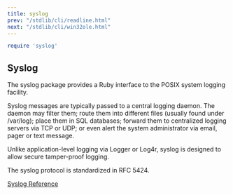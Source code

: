```yaml
---
title: syslog
prev: "/stdlib/cli/readline.html"
next: "/stdlib/cli/win32ole.html"
---
```



```ruby
require 'syslog'
```

## Syslog[](#syslog)

The syslog package provides a Ruby interface to the POSIX system logging facility.

Syslog messages are typically passed to a central logging daemon. The daemon may filter them; route them into different files (usually found under /var/log); place them in SQL databases; forward them to centralized logging servers via TCP or UDP; or even alert the system administrator via email, pager or text message.

Unlike application-level logging via Logger or Log4r, syslog is designed to allow secure tamper-proof logging.

The syslog protocol is standardized in RFC 5424.

<a href='https://ruby-doc.org/stdlib-2.7.0/libdoc/syslog/rdoc/Syslog.html' class='ruby-doc remote' target='_blank'>Syslog Reference</a>

